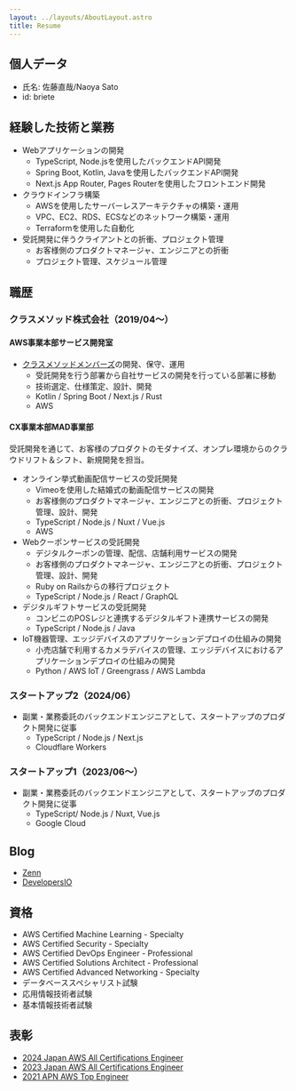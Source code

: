 ```yaml
---
layout: ../layouts/AboutLayout.astro
title: Resume
---
```


## 個人データ

- 氏名: 佐藤直哉/Naoya Sato
- id: briete

## 経験した技術と業務

- Webアプリケーションの開発
  - TypeScript, Node.jsを使用したバックエンドAPI開発
  - Spring Boot, Kotlin, Javaを使用したバックエンドAPI開発
  - Next.js App Router, Pages Routerを使用したフロントエンド開発
- クラウドインフラ構築
  - AWSを使用したサーバーレスアーキテクチャの構築・運用
  - VPC、EC2、RDS、ECSなどのネットワーク構築・運用
  - Terraformを使用した自動化
- 受託開発に伴うクライアントとの折衝、プロジェクト管理
  - お客様側のプロダクトマネージャ、エンジニアとの折衝
  - プロジェクト管理、スケジュール管理

## 職歴

### クラスメソッド株式会社（2019/04〜）

#### AWS事業本部サービス開発室

- [クラスメソッドメンバーズ](https://classmethod.jp/aws/services/members/)の開発、保守、運用
  - 受託開発を行う部署から自社サービスの開発を行っている部署に移動
  - 技術選定、仕様策定、設計、開発
  - Kotlin / Spring Boot / Next.js / Rust
  - AWS

#### CX事業本部MAD事業部

受託開発を通じて、お客様のプロダクトのモダナイズ、オンプレ環境からのクラウドリフト＆シフト、新規開発を担当。

- オンライン挙式動画配信サービスの受託開発
  - Vimeoを使用した結婚式の動画配信サービスの開発
  - お客様側のプロダクトマネージャ、エンジニアとの折衝、プロジェクト管理、設計、開発
  - TypeScript / Node.js / Nuxt / Vue.js
  - AWS
- Webクーポンサービスの受託開発
  - デジタルクーポンの管理、配信、店舗利用サービスの開発
  - お客様側のプロダクトマネージャ、エンジニアとの折衝、プロジェクト管理、設計、開発
  - Ruby on Railsからの移行プロジェクト
  - TypeScript / Node.js / React / GraphQL
- デジタルギフトサービスの受託開発
  - コンビニのPOSレジと連携するデジタルギフト連携サービスの開発
  - TypeScript / Node.js / Java
- IoT機器管理、エッジデバイスのアプリケーションデプロイの仕組みの開発
  - 小売店舗で利用するカメラデバイスの管理、エッジデバイスにおけるアプリケーションデプロイの仕組みの開発
  - Python / AWS IoT / Greengrass / AWS Lambda

### スタートアップ2（2024/06）

- 副業・業務委託のバックエンドエンジニアとして、スタートアップのプロダクト開発に従事
  - TypeScript / Node.js / Next.js
  - Cloudflare Workers

### スタートアップ1（2023/06〜）

- 副業・業務委託のバックエンドエンジニアとして、スタートアップのプロダクト開発に従事
  - TypeScript/ Node.js / Nuxt, Vue.js
  - Google Cloud

## Blog

- [Zenn](https://zenn.dev/briete)
- [DevelopersIO](https://dev.classmethod.jp/author/sato-naoya/)

## 資格

- AWS Certified Machine Learning - Specialty
- AWS Certified Security - Specialty
- AWS Certified DevOps Engineer - Professional
- AWS Certified Solutions Architect - Professional
- AWS Certified Advanced Networking - Specialty
- データベーススペシャリスト試験
- 応用情報技術者試験
- 基本情報技術者試験

## 表彰

- [2024 Japan AWS All Certifications Engineer](https://aws.amazon.com/jp/blogs/psa/2024-japan-aws-all-certifications-engineers/)
- [2023 Japan AWS All Certifications Engineer](https://aws.amazon.com/jp/blogs/psa/2023-japan-aws-all-certifications-engineers/)
- [2021 APN AWS Top Engineer](https://aws.amazon.com/jp/blogs/psa/apn-engineers-award-2021/)
